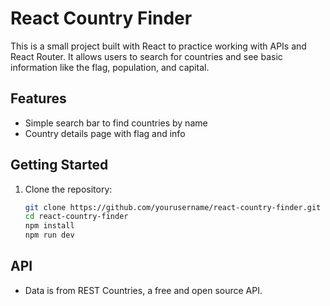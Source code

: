 # React Country Finder

This is a small project built with React to practice working with APIs and React Router. It allows users to search for countries and see basic information like the flag, population, and capital.

## Features

- Simple search bar to find countries by name
- Country details page with flag and info

## Getting Started

1. Clone the repository:
   ```bash
   git clone https://github.com/yourusername/react-country-finder.git
   cd react-country-finder
   npm install
   npm run dev

## API

- Data is from REST Countries, a free and open source API.

